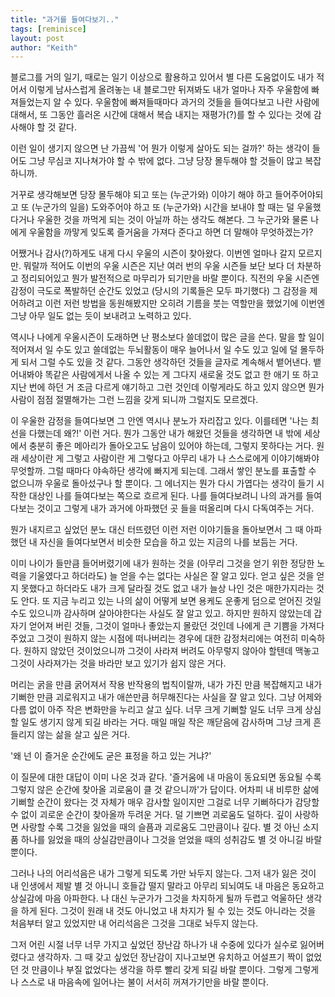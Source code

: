 ```yaml
---
title: "과거를 들여다보기.."
tags: [reminisce]
layout: post
author: "Keith"
---
```


블로그를 거의 일기, 때로는 일기 이상으로 활용하고 있어서 별 다른 도움없이도 내가 적어서 이렇게 남사스럽게 올려놓는 내 블로그만 뒤져봐도 내가 얼마나 자주 우울함에 빠져들었는지 알 수 있다. 우울함에 빠져들때마다 과거의 것들을 들여다보고 나란 사람에 대해서, 또 그동안 흘러온 시간에 대해서 복습 내지는 재평가(?)를 할 수 있다는 것에 감사해야 할 것 같다.

이런 일이 생기지 않으면 난 가끔씩 '어 뭔가 이렇게 살아도 되는 걸까?' 하는 생각이 들어도 그냥 무심코 지나쳐가야 할 수 밖에 없다. 그냥 당장 몰두해야 할 것들이 많고 복잡하니까.

거꾸로 생각해보면 당장 몰두해야 되고 또는 (누군가와) 이야기 해야 하고 들어주어야되고 또 (누군가의 일을) 도와주어야 하고 또 (누군가와) 시간을 보내야 할 때는 덜 우울했다거나 우울한 것을 까먹게 되는 것이 아닐까 하는 생각도 해본다. 그 누군가와 물론 나에게 우울함을 까맣게 잊도록 즐거움을 가져다 준다고 하면 더 말해야 무엇하겠는가?

어쨌거나 감사(?)하게도 내게 다시 우울의 시즌이 찾아왔다. 이번엔 얼마나 갈지 모르지만. 뭐랄까 적어도 이번의 우울 시즌은 지난 여러 번의 우울 시즌들 보단 보다 더 차분하고 정리되어있고 뭔가 발전적으로 마무리가 되기만을 바랄 뿐이다. 직전의 우울 시즌엔 감정이 극도로 폭발하던 순간도 있었고 (당시의 기록들은 모두 파기했다) 그 감정을 제어하려고 이런 저런 방법을 동원해봤지만 오히려 기름을 붓는 역할만을 했었기에 이번엔 그냥 아무 일도 없는 듯이 보내려고 노력하고 있다.

역시나 나에게 우울시즌이 도래하면 난 평소보다 쓸데없이 많은 글을 쓴다. 말을 할 일이 적어져서 일 수도 있고 쓸데없는 두뇌활동이 매우 늘어나서 일 수도 있고 일에 덜 몰두하게 되서 그럴 수도 있을 것 같다. 그동안 생각하던 것들을 글자로 계속해서 뱉어낸다. 뱉어내봐야 똑같은 사람에게서 나올 수 있는 게 그다지 새로울 것도 없고 한 애기 또 하고 지난 번에 하던 거 조금 다르게 얘기하고 그런 것인데 이렇게라도 하고 있지 않으면 뭔가 사람이 점점 절멸해가는 그런 느낌을 갖게 되니까 그럴지도 모르겠다. 

이 우울한 감정을 들여다보면 그 안엔 역시나 분노가 자리잡고 있다. 이를테면 '나는 최선을 다했는데 왜?!' 이런 거다. 뭔가 그동안 내가 해왔던 것들을 생각하면 내 밖에 세상에서 충분히 좋은 메아리가 돌아오고도 남음이 있어야 하는데, 그렇지 못하다는 거다. 원래 세상이란 게 그렇고 사람이란 게 그렇다고 아무리 내가 나 스스로에게 이야기해봐야 무엇할까. 그럴 때마다 야속하단 생각에 빠지게 되는데. 그래서 쌓인 분노를 표출할 수 없으니까 우울로 돌아섰구나 할 뿐이다. 그 에너지는 뭔가 다시 가엽다는 생각이 들기 시작한 대상인 나를 들여다보는 쪽으로 흐르게 된다. 나를 들여다보려니 나의 과거를 들여다보는 것이고 그렇게 내가 과거에 아파했던 곳 들을 떠올리며 다시 다독여주는 거다. 

뭔가 내지르고 싶었던 분노 대신 터뜨렸던 이런 저런 이야기들을 돌아보면서 그 때 아파했던 내 자신을 들여다보면서 비슷한 모습을 하고 있는 지금의 나를 보듬는 거다. 

이미 나이가 들만큼 들어버렸기에 내가 원하는 것을 (아무리 그것을 얻기 위한 정당한 노력을 기울였다고 하더라도) 늘 얻을 수는 없다는 사실은 잘 알고 있다. 얻고 싶은 것을 얻지 못했다고 하더라도 내가 크게 달라질 것도 없고 내가 늘상 나인 것은 매한가지라는 것도 안다. 또 지금 누리고 있는 나의 삶이 어떻게 보면 용케도 운좋게 덤으로 얻어진 것일 수도 있으니까 감사하며 살아야한다는 사실도 잘 알고 있고. 하지만 원하지 않았는데 갑자기 얻어져 버린 것들, 그것이 얼마나 좋았는지 몰랐던 것인데 나에게 큰 기쁨을 가져다 주었고 그것이 원하지 않는 시점에 떠나버리는 경우에 대한 감정처리에는 여전히 미숙하다. 원하지 않았던 것이었으니까 그것이 사라져 버려도 아무렇지 않아야 할텐데 맥놓고 그것이 사라져가는 것을 바라만 보고 있기가 쉽지 않은 거다. 

머리는 굵을 만큼 굵어져서 작용 반작용의 법칙이랄까, 내가 가진 만큼 복잡해지고 내가 기뻐한 만큼 괴로워지고 내가 애쓴만큼 허무해진다는 사실을 잘 알고 있다. 그냥 어제와 다름 없이 아주 작은 변화만을 누리고 살고 싶다. 너무 크게 기뻐할 일도 너무 크게 상심할 일도 생기지 않게 되길 바라는 거다. 매일 매일 작은 깨닫음에 감사하며 그냥 크게 흔들리지 않는 삶을 살고 싶은 거다. 

'왜 넌 이 즐거운 순간에도 굳은 표정을 하고 있는 거냐?'

이 질문에 대한 대답이 이미 나온 것과 같다. '즐거움에 내 마음이 동요되면 동요될 수록 그렇지 않은 순간에 찾아올 괴로움이 클 것 같으니까'가 답이다. 어차피 내 비루한 삶에 기뻐할 순간이 왔다는 것 자체가 매우 감사할 일이지만 그걸로 너무 기뻐하다가 감당할 수 없이 괴로운 순간이 찾아올까 두려운 거다. 덜 기쁘면 괴로움도 덜하다. 깊이 사랑하면 사랑할 수록 그것을 잃었을 때의 슬픔과 괴로움도 그만큼이나 깊다. 별 것 아닌 소지품 하나를 잃었을 때의 상실감만큼이나 그것을 얻었을 때의 성취감도 별 것 아니길 바랄 뿐이다. 

그러나 나의 어리석음은 내가 그렇게 되도록 가만 놔두지 않는다. 그저 내가 잃은 것이 내 인생에서 제발 별 것 아니니 호들갑 떨지 말라고 아무리 되뇌여도 내 마음은 동요하고 상실감에 마음 아파한다. 나 대신 누군가가 그것을 차지하게 될까 두렵고 억울하단 생각을 하게 된다. 그것이 원래 내 것도 아니었고 내 차지가 될 수 있는 것도 아니라는 것을 처음부터 알고 있었지만 내 어리석음은 그것을 그대로 놔두지 않는다. 

그저 어린 시절 너무 너무 가지고 싶었던 장난감 하나가 내 수중에 있다가 실수로 잃어버렸다고 생각하자. 그 때 갖고 싶었던 장난감이 지나고보면 유치하고 어설프기 짝이 없었던 것 만큼이나 부질 없었다는 생각을 하루 빨리 갖게 되길 바랄 뿐이다. 그렇게 그렇게 나 스스로 내 마음속에 일어나는 불이 서서히 꺼져가기만을 바랄 뿐이다. 
